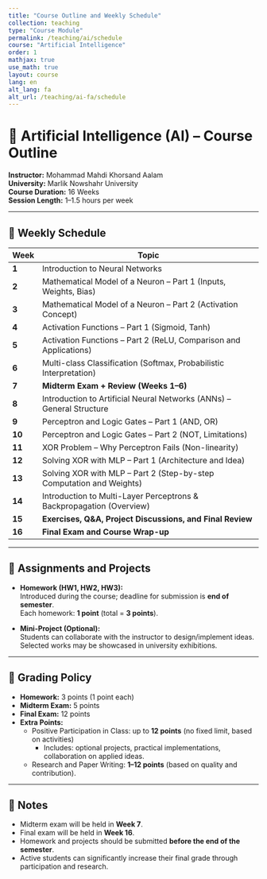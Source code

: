 ```yaml
---
title: "Course Outline and Weekly Schedule"
collection: teaching
type: "Course Module"
permalink: /teaching/ai/schedule
course: "Artificial Intelligence"
order: 1
mathjax: true
use_math: true
layout: course
lang: en
alt_lang: fa
alt_url: /teaching/ai-fa/schedule
---
```


# 🧠 Artificial Intelligence (AI) – Course Outline

**Instructor:** Mohammad Mahdi Khorsand Aalam  
**University:** Marlik Nowshahr University  
**Course Duration:** 16 Weeks  
**Session Length:** 1–1.5 hours per week  

---

## 📅 Weekly Schedule

| Week | Topic |
|------|-------|
| **1** | Introduction to Neural Networks |
| **2** | Mathematical Model of a Neuron – Part 1 (Inputs, Weights, Bias) |
| **3** | Mathematical Model of a Neuron – Part 2 (Activation Concept) |
| **4** | Activation Functions – Part 1 (Sigmoid, Tanh) |
| **5** | Activation Functions – Part 2 (ReLU, Comparison and Applications) |
| **6** | Multi-class Classification (Softmax, Probabilistic Interpretation) |
| **7** | **Midterm Exam + Review (Weeks 1–6)** |
| **8** | Introduction to Artificial Neural Networks (ANNs) – General Structure |
| **9** | Perceptron and Logic Gates – Part 1 (AND, OR) |
| **10** | Perceptron and Logic Gates – Part 2 (NOT, Limitations) |
| **11** | XOR Problem – Why Perceptron Fails (Non-linearity) |
| **12** | Solving XOR with MLP – Part 1 (Architecture and Idea) |
| **13** | Solving XOR with MLP – Part 2 (Step-by-step Computation and Weights) |
| **14** | Introduction to Multi-Layer Perceptrons & Backpropagation (Overview) |
| **15** | **Exercises, Q&A, Project Discussions, and Final Review** |
| **16** | **Final Exam and Course Wrap-up** |

---

## 📝 Assignments and Projects

- **Homework (HW1, HW2, HW3):**  
  Introduced during the course; deadline for submission is **end of semester**.  
  Each homework: **1 point** (total = **3 points**).  

- **Mini-Project (Optional):**  
  Students can collaborate with the instructor to design/implement ideas.  
  Selected works may be showcased in university exhibitions.  

---

## 🧮 Grading Policy

- **Homework:** 3 points (1 point each)  
- **Midterm Exam:** 5 points  
- **Final Exam:** 12 points  
- **Extra Points:**  
  - Positive Participation in Class: up to **12 points** (no fixed limit, based on activities)  
    - Includes: optional projects, practical implementations, collaboration on applied ideas.  
  - Research and Paper Writing: **1–12 points** (based on quality and contribution).  

---

## 📌 Notes

- Midterm exam will be held in **Week 7**.  
- Final exam will be held in **Week 16**.  
- Homework and projects should be submitted **before the end of the semester**.  
- Active students can significantly increase their final grade through participation and research.  
